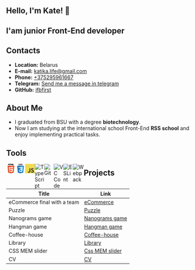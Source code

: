 ## Hello, I'm Kate! 👋

## I'am junior Front-End developer

## Contacts

- **Location:** Belarus
- **E-mail:** [katika.life@gmail.com](mailto:katika.life@gmail.com)
- **Phone:** [+375295961667](tel:+375295961667)
- **Telegram:** [Send me a message in telegram](https://t.me/KatsiarynaMashko)
- **GitHub:** [ifbfirst](https://github.com/ifbfirst)

## About Me

- I graduated from BSU with a degree **biotechnology**.
- Now I am studying at the international school Front-End **RSS school** and enjoy implementing practical tasks.

## Tools

<a href="https://developer.mozilla.org/en-US/docs/Web/HTML" target="_blank">
  <img align="left" alt="HTML5" width="26px" src="https://raw.githubusercontent.com/github/explore/80688e429a7d4ef2fca1e82350fe8e3517d3494d/topics/html/html.png"/>
</a>
<a href="https://developer.mozilla.org/en-US/docs/Web/CSS" target="_blank">
  <img align="left" alt="CSS" width="26px" src="https://raw.githubusercontent.com/github/explore/80688e429a7d4ef2fca1e82350fe8e3517d3494d/topics/css/css.png"/>
</a>
<a href="https://developer.mozilla.org/en-US/docs/Web/JavaScript" target="_blank">
  <img align="left" alt="JavaScript" width="26px" src="https://raw.githubusercontent.com/github/explore/80688e429a7d4ef2fca1e82350fe8e3517d3494d/topics/javascript/javascript.png"/>
</a>
<a href="https://www.typescriptlang.org/" target="_blank">
  <img align="left" alt="TypeScript" width="26px" src="https://github.com/remojansen/logo.ts/blob/master/ts.png?raw=true"/>
</a>
<a href="https://git-scm.com/" target="_blank">
  <img align="left" alt="Git" width="26px" src="https://git-scm.com/images/logos/downloads/Git-Icon-1788C.png"/>
</a>
<a href="https://code.visualstudio.com/" target="_blank">
  <img align="left" alt="VC Code" width="26px" src="https://code.visualstudio.com/assets/favicon.ico"/>
</a>
<a href="https://eslint.org/" target="_blank">
  <img align="left" alt="ESLint" width="26px" src="https://avatars.githubusercontent.com/u/6019716?s=200&v=4"/>
</a>
<a href="https://webpack.js.org/" target="_blank">
  <img align="left" alt="Webpack" width="30px" src="https://raw.githubusercontent.com/webpack/media/master/logo/icon-square-small.png"/>
</a>


## Projects

| Title                       | Link        |
| ----------------------------| -------------------|
| eCommerce final with a team | [eCommerce](https://online-moon-store.netlify.app/)     |
| Puzzle                      | [Puzzle](https://ifbfirst.github.io/rss-puzzle/)     |
| Nanograms game              | [Nanograms game](https://ifbfirst.github.io/nanograms/index.html) |
| Hangman game                | [Hangman game](https://ifbfirst.github.io/hangman/index.html)   |
| Coffee-house                | [Coffee-house](https://ifbfirst.github.io/coffee-house/home.html)   |
| Library                     | [Library](https://ifbfirst.github.io/library/index.html)        |
| CSS MEM slider              | [Css MEM slider](https://ifbfirst.github.io/cssMemeSlider/cssMemeSlider/index.html)    |
| CV                          | [CV](https://ifbfirst.github.io/rsschool-cv/index.html)   |
